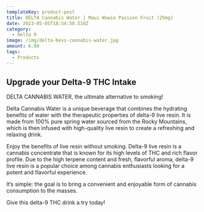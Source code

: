 ```yaml
---
templateKey: product-post
title: DELTA Cannabis Water | Maui Wowie Passion Fruit (25mg)
date: 2023-05-05T18:54:50.518Z
category:
  - Delta 9
image: /img/delta-bevs-cannabis-water.jpg
amount: 6.99
tags:
  - Products
---
```

## Upgrade your Delta-9 THC Intake

DELTA CANNABIS WATER, the ultimate alternative to smoking!

Delta Cannabis Water is a unique beverage that combines the hydrating benefits of water with the therapeutic properties of delta-9 live resin.  It is made from 100% pure spring water sourced from the Rocky Mountains, which is then infused with high-quality live resin to create a refreshing and relaxing drink.  

Enjoy the benefits of live resin without smoking.  Delta-9 live resin is a cannabis concentrate that is known for its high levels of THC and rich flavor profile.  Due to the high terpene content and fresh, flavorful aroma, delta-9 live resin is a popular choice among cannabis enthusiasts looking for a potent and flavorful experience.

It’s simple: the goal is to bring a convenient and enjoyable form of cannabis consumption to the masses. 

Give this delta-9 THC drink a try today!